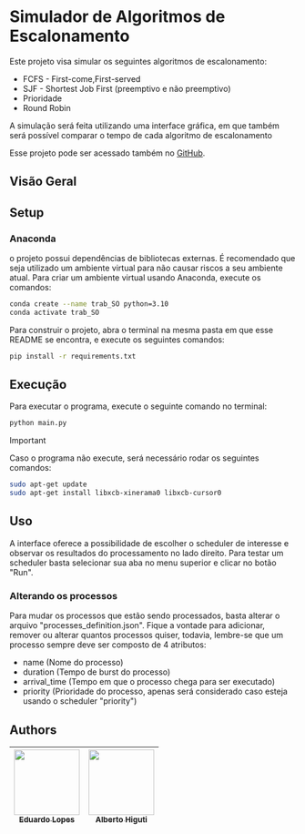 # Simulador de Algoritmos de Escalonamento

Este projeto visa simular os seguintes algoritmos de escalonamento:

- FCFS - First-come,First-served
- SJF - Shortest Job First (preemptivo e não preemptivo)
- Prioridade
- Round Robin

A simulação será feita utilizando uma interface gráfica, em que também será possível comparar o tempo de cada algoritmo de escalonamento 

Esse projeto pode ser acessado também no [GitHub](https://github.com/edu010101/Trabalho2_SO.git).

## Visão Geral

<!--TODO-->

## Setup

### Anaconda

o projeto possui dependências de bibliotecas externas. É recomendado que seja utilizado um ambiente virtual para não causar riscos a seu ambiente atual. Para criar um ambiente virtual usando Anaconda, execute os comandos:

```bash
conda create --name trab_SO python=3.10
conda activate trab_SO
```

Para construir o projeto, abra o terminal na mesma pasta em que esse README se encontra, e execute os seguintes comandos:
```bash
pip install -r requirements.txt
```

## Execução

Para executar o programa, execute o seguinte comando no terminal:

```bash
python main.py
```
> [!IMPORTANT]
> Caso o programa não execute, será necessário rodar os seguintes comandos:
> ```bash
> sudo apt-get update
> sudo apt-get install libxcb-xinerama0 libxcb-cursor0
> ```

## Uso

A interface oferece a possibilidade de escolher o scheduler de interesse e observar os resultados do processamento no lado direito.
Para testar um scheduler basta selecionar sua aba no menu superior e clicar no botão "Run".

### Alterando os processos

Para mudar os processos que estão sendo processados, basta alterar o arquivo "processes_definition.json". Fique a vontade para adicionar, remover ou alterar quantos processos quiser, todavia, lembre-se que um processo sempre deve ser composto de 4 atributos:

- name (Nome do processo)
- duration (Tempo de burst do processo)
- arrival_time (Tempo em que o processo chega para ser executado)
- priority (Prioridade do processo, apenas será considerado caso esteja usando o scheduler "priority")


## Authors

|  [<img src="https://github.com/edu010101.png?size=460&u=071f7791bb03f8e102d835bdb9c2f0d3d24e8a34&v=4" width=115><br><sub>Eduardo Lopes</sub>](https://github.com/edu010101) |  [<img src="https://github.com/albertohiguti.png?size=460&u=071f7791bb03f8e102d835bdb9c2f0d3d24e8a34&v=4" width=115><br><sub>Alberto Higuti</sub>](https://github.com/albertohiguti) 
| :---: | :---: |

